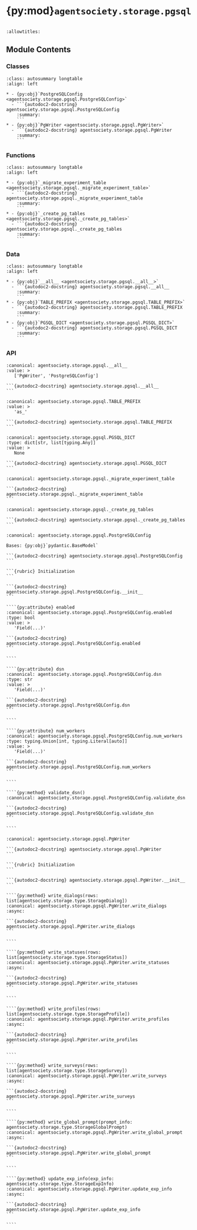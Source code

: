 # {py:mod}`agentsociety.storage.pgsql`

```{py:module} agentsociety.storage.pgsql
```

```{autodoc2-docstring} agentsociety.storage.pgsql
:allowtitles:
```

## Module Contents

### Classes

````{list-table}
:class: autosummary longtable
:align: left

* - {py:obj}`PostgreSQLConfig <agentsociety.storage.pgsql.PostgreSQLConfig>`
  - ```{autodoc2-docstring} agentsociety.storage.pgsql.PostgreSQLConfig
    :summary:
    ```
* - {py:obj}`PgWriter <agentsociety.storage.pgsql.PgWriter>`
  - ```{autodoc2-docstring} agentsociety.storage.pgsql.PgWriter
    :summary:
    ```
````

### Functions

````{list-table}
:class: autosummary longtable
:align: left

* - {py:obj}`_migrate_experiment_table <agentsociety.storage.pgsql._migrate_experiment_table>`
  - ```{autodoc2-docstring} agentsociety.storage.pgsql._migrate_experiment_table
    :summary:
    ```
* - {py:obj}`_create_pg_tables <agentsociety.storage.pgsql._create_pg_tables>`
  - ```{autodoc2-docstring} agentsociety.storage.pgsql._create_pg_tables
    :summary:
    ```
````

### Data

````{list-table}
:class: autosummary longtable
:align: left

* - {py:obj}`__all__ <agentsociety.storage.pgsql.__all__>`
  - ```{autodoc2-docstring} agentsociety.storage.pgsql.__all__
    :summary:
    ```
* - {py:obj}`TABLE_PREFIX <agentsociety.storage.pgsql.TABLE_PREFIX>`
  - ```{autodoc2-docstring} agentsociety.storage.pgsql.TABLE_PREFIX
    :summary:
    ```
* - {py:obj}`PGSQL_DICT <agentsociety.storage.pgsql.PGSQL_DICT>`
  - ```{autodoc2-docstring} agentsociety.storage.pgsql.PGSQL_DICT
    :summary:
    ```
````

### API

````{py:data} __all__
:canonical: agentsociety.storage.pgsql.__all__
:value: >
   ['PgWriter', 'PostgreSQLConfig']

```{autodoc2-docstring} agentsociety.storage.pgsql.__all__
```

````

````{py:data} TABLE_PREFIX
:canonical: agentsociety.storage.pgsql.TABLE_PREFIX
:value: >
   'as_'

```{autodoc2-docstring} agentsociety.storage.pgsql.TABLE_PREFIX
```

````

````{py:data} PGSQL_DICT
:canonical: agentsociety.storage.pgsql.PGSQL_DICT
:type: dict[str, list[typing.Any]]
:value: >
   None

```{autodoc2-docstring} agentsociety.storage.pgsql.PGSQL_DICT
```

````

````{py:function} _migrate_experiment_table(dsn: str)
:canonical: agentsociety.storage.pgsql._migrate_experiment_table

```{autodoc2-docstring} agentsociety.storage.pgsql._migrate_experiment_table
```
````

````{py:function} _create_pg_tables(exp_id: str, dsn: str)
:canonical: agentsociety.storage.pgsql._create_pg_tables

```{autodoc2-docstring} agentsociety.storage.pgsql._create_pg_tables
```
````

`````{py:class} PostgreSQLConfig(/, **data: typing.Any)
:canonical: agentsociety.storage.pgsql.PostgreSQLConfig

Bases: {py:obj}`pydantic.BaseModel`

```{autodoc2-docstring} agentsociety.storage.pgsql.PostgreSQLConfig
```

```{rubric} Initialization
```

```{autodoc2-docstring} agentsociety.storage.pgsql.PostgreSQLConfig.__init__
```

````{py:attribute} enabled
:canonical: agentsociety.storage.pgsql.PostgreSQLConfig.enabled
:type: bool
:value: >
   'Field(...)'

```{autodoc2-docstring} agentsociety.storage.pgsql.PostgreSQLConfig.enabled
```

````

````{py:attribute} dsn
:canonical: agentsociety.storage.pgsql.PostgreSQLConfig.dsn
:type: str
:value: >
   'Field(...)'

```{autodoc2-docstring} agentsociety.storage.pgsql.PostgreSQLConfig.dsn
```

````

````{py:attribute} num_workers
:canonical: agentsociety.storage.pgsql.PostgreSQLConfig.num_workers
:type: typing.Union[int, typing.Literal[auto]]
:value: >
   'Field(...)'

```{autodoc2-docstring} agentsociety.storage.pgsql.PostgreSQLConfig.num_workers
```

````

````{py:method} validate_dsn()
:canonical: agentsociety.storage.pgsql.PostgreSQLConfig.validate_dsn

```{autodoc2-docstring} agentsociety.storage.pgsql.PostgreSQLConfig.validate_dsn
```

````

`````

`````{py:class} PgWriter(tenant_id: str, exp_id: str, dsn: str, init: bool)
:canonical: agentsociety.storage.pgsql.PgWriter

```{autodoc2-docstring} agentsociety.storage.pgsql.PgWriter
```

```{rubric} Initialization
```

```{autodoc2-docstring} agentsociety.storage.pgsql.PgWriter.__init__
```

````{py:method} write_dialogs(rows: list[agentsociety.storage.type.StorageDialog])
:canonical: agentsociety.storage.pgsql.PgWriter.write_dialogs
:async:

```{autodoc2-docstring} agentsociety.storage.pgsql.PgWriter.write_dialogs
```

````

````{py:method} write_statuses(rows: list[agentsociety.storage.type.StorageStatus])
:canonical: agentsociety.storage.pgsql.PgWriter.write_statuses
:async:

```{autodoc2-docstring} agentsociety.storage.pgsql.PgWriter.write_statuses
```

````

````{py:method} write_profiles(rows: list[agentsociety.storage.type.StorageProfile])
:canonical: agentsociety.storage.pgsql.PgWriter.write_profiles
:async:

```{autodoc2-docstring} agentsociety.storage.pgsql.PgWriter.write_profiles
```

````

````{py:method} write_surveys(rows: list[agentsociety.storage.type.StorageSurvey])
:canonical: agentsociety.storage.pgsql.PgWriter.write_surveys
:async:

```{autodoc2-docstring} agentsociety.storage.pgsql.PgWriter.write_surveys
```

````

````{py:method} write_global_prompt(prompt_info: agentsociety.storage.type.StorageGlobalPrompt)
:canonical: agentsociety.storage.pgsql.PgWriter.write_global_prompt
:async:

```{autodoc2-docstring} agentsociety.storage.pgsql.PgWriter.write_global_prompt
```

````

````{py:method} update_exp_info(exp_info: agentsociety.storage.type.StorageExpInfo)
:canonical: agentsociety.storage.pgsql.PgWriter.update_exp_info
:async:

```{autodoc2-docstring} agentsociety.storage.pgsql.PgWriter.update_exp_info
```

````

`````
